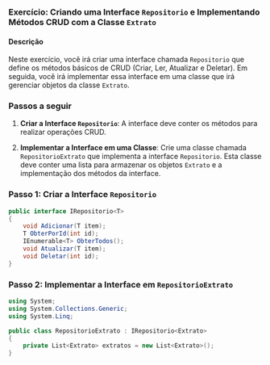 ### Exercício: Criando uma Interface `Repositorio` e Implementando Métodos CRUD com a Classe `Extrato`

#### Descrição

Neste exercício, você irá criar uma interface chamada `Repositorio` que define os métodos básicos de CRUD (Criar, Ler, Atualizar e Deletar). Em seguida, você irá implementar essa interface em uma classe que irá gerenciar objetos da classe `Extrato`.

### Passos a seguir

1. **Criar a Interface `Repositorio`**: A interface deve conter os métodos para realizar operações CRUD.

2. **Implementar a Interface em uma Classe**: Crie uma classe chamada `RepositorioExtrato` que implementa a interface `Repositorio`. Esta classe deve conter uma lista para armazenar os objetos `Extrato` e a implementação dos métodos da interface.

### Passo 1: Criar a Interface `Repositorio`

```csharp
public interface IRepositorio<T>
{
    void Adicionar(T item);
    T ObterPorId(int id);
    IEnumerable<T> ObterTodos();
    void Atualizar(T item);
    void Deletar(int id);
}
```

### Passo 2: Implementar a Interface em `RepositorioExtrato`

```csharp
using System;
using System.Collections.Generic;
using System.Linq;

public class RepositorioExtrato : IRepositorio<Extrato>
{
    private List<Extrato> extratos = new List<Extrato>();  
}
```

